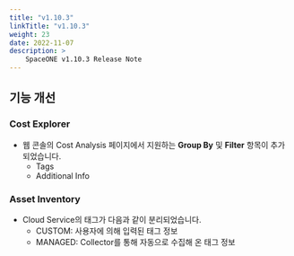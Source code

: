 ```yaml
---
title: "v1.10.3"
linkTitle: "v1.10.3"
weight: 23
date: 2022-11-07
description: >
    SpaceONE v1.10.3 Release Note
---
```


## 기능 개선
### Cost Explorer
- 웹 콘솔의 Cost Analysis 페이지에서 지원하는 **Group By** 및 **Filter** 항목이 추가되었습니다.    
  - Tags
  - Additional Info

### Asset Inventory
- Cloud Service의 태그가 다음과 같이 분리되었습니다.
  - CUSTOM: 사용자에 의해 입력된 태그 정보
  - MANAGED: Collector를 통해 자동으로 수집해 온 태그 정보
    